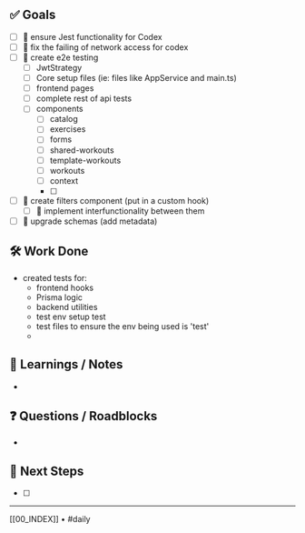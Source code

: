 ## ✅ Goals
- [ ] 🔺 ensure Jest functionality for Codex
- [ ] 🔺 fix the failing of network access for codex
- [ ] 🔺 create e2e testing
	- [ ] JwtStrategy
	- [ ] Core setup files (ie: files like AppService and main.ts)
	- [ ] frontend pages
	- [ ] complete rest of api tests
	- [ ] components
		- [ ] catalog
		- [ ] exercises
		- [ ] forms
		- [ ] shared-workouts
		- [ ] template-workouts
		- [ ] workouts
		- [ ] context
		- [ ] 
- [ ] 🔽  create filters component (put in a custom hook)
	- [ ] 🔽 implement interfunctionality between them
- [ ] 🔽 upgrade schemas (add metadata)

## 🛠️ Work Done
- created tests for:
	- frontend hooks
	- Prisma logic
	- backend utilities
	- test env setup test
	- test files to ensure the env being used is 'test'
	- 

## 🧠 Learnings / Notes
- 

## ❓ Questions / Roadblocks
- 

## 🔁 Next Steps
- [ ] 

---
[[00_INDEX]] • #daily
